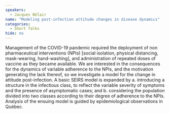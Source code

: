```yaml
---
speakers:
  - Jacques Bélair
name: "Modeling post-infection attitude changes in disease dynamics"
categories:
  - Short Talks
hide: no
---
```

Management of the COVID-19 pandemic required the deployment of non pharmaceutical interventions (NPIs) [social isolation, physical distancing, mask-wearing, hand-washing], and administration of repeated doses of vaccine as they became available. We are interested in the consequences for the dynamics of  variable adherence to the NPIs, and the motivation generating the lack thereof, so we investigate a model for the change in attitude post-infection.
A basic SEIRS model is expanded by a. introducing a structure in the infectious class, to reflect the variable severity of symptoms and the presence of asymptomatic cases; and b. considering the population divided into two classes according to their degree  of adherence to the NPIs.
Analysis of the ensuing model is guided by epidemiological observations in Québec.
